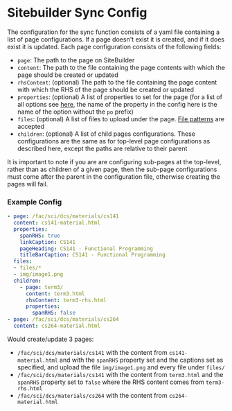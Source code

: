 # Sitebuilder Sync Config

The configuration for the sync function consists of a yaml file containing a list of page configurations. If a page doesn't exist it is created, and if it does exist it is updated. Each page configuration consists of the following fields:
- `page`: The path to the page on SiteBuilder
- `content`: The path to the file containing the page contents with which the page should be created or updated
- `rhsContent`: (optional) The path to the file containing the page content with which the RHS of the page should be created or updated
- `properties`: (optional) A list of properties to set for the page (for a list of all options see [here](Types.md#pageoptions), the name of the property in the config here is the name of the option without the `po` prefix)
- `files`: (optional) A list of files to upload under the page. [File patterns](https://hackage.haskell.org/package/filepattern-0.1.2/docs/System-FilePattern.html#v:-63--61--61-) are accepted
- `children`: (optional) A list of child pages configurations. These configurations are the same as for top-level page configurations as described here, except the paths are relative to their parent

It is important to note if you are are configuring sub-pages at the top-level, rather than as children of a given page, then the sub-page configurations must come after the parent in the configuration file, otherwise creating the pages will fail.

### Example Config

```yaml
- page: /fac/sci/dcs/materials/cs141
  content: cs141-material.html
  properties:
    spanRHS: true
    linkCaption: CS141
    pageHeading: CS141 - Functional Programming
    titleBarCaption: CS141 - Functional Programming
  files:
  - files/*
  - img/image1.png
  children:
    - page: term3/
      content: term3.html
      rhsContent: term3-rhs.html
      properties:
        spanRHS: false
- page: /fac/sci/dcs/materials/cs264
  content: cs264-material.html
```

Would create/update 3 pages:
- `/fac/sci/dcs/materials/cs141` with the content from `cs141-material.html` and with the `spanRHS` property set and the captions set as specified, and upload the file `img/image1.png` and every file under `files/`
- `/fac/sci/dcs/materials/cs141` with the content from `term3.html` and the `spanRHS` property set to `false` where the RHS content comes from `term3-rhs.html`
- `/fac/sci/dcs/materials/cs264` with the content from `cs264-material.html`
